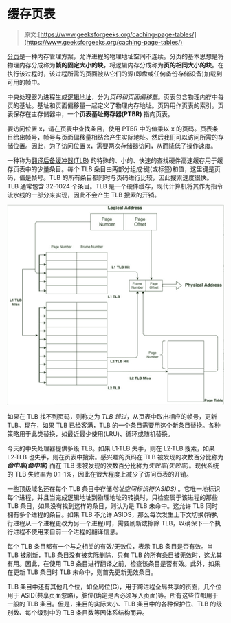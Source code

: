 # 缓存页表

> 原文:[https://www.geeksforgeeks.org/caching-page-tables/](https://www.geeksforgeeks.org/caching-page-tables/)

[分页](https://www.geeksforgeeks.org/paging-in-operating-system/)是一种内存管理方案，允许进程的物理地址空间不连续。分页的基本思想是将物理内存分成称为**帧的固定大小的块**，将逻辑内存分成称为**页的相同大小的块**。在执行该过程时，该过程所需的页面被从它们的源(即盘或任何备份存储设备)加载到可用的帧中。

中央处理器为进程生成[逻辑地址](https://www.geeksforgeeks.org/logical-and-physical-address-in-operating-system/)，分为*页码和页面偏移量*。页表包含物理内存中每页的基址。基址和页面偏移量一起定义了物理内存地址。页码用作页表的索引。页表保存在主存储器中，一个**页表基址寄存器(PTBR)** 指向页表。

要访问位置 x，请在页表中查找条目，使用 PTBR 中的值乘以 x 的页码。页表条目给出帧号，帧号与页面偏移量相结合产生实际地址。然后我们可以访问所需的存储位置。因此，为了访问位置 x，需要两次存储器访问，从而降低了操作速度。

一种称为[翻译后备缓冲器(TLB)](https://www.geeksforgeeks.org/translation-lookaside-buffer-tlb-in-paging/) 的特殊的、小的、快速的查找硬件高速缓存用于缓存页表中的少量条目。每个 TLB 条目由两部分组成:键(或标签)和值，这里键是页码，值是帧号。TLB 的所有条目都同时与页码进行比较，因此搜索速度很快。TLB 通常包含 32–1024 个条目。TLB 是一个硬件缓存，现代计算机将其作为指令流水线的一部分来实现，因此不会产生 TLB 搜索的开销。

![](img/129a096f65a3a1a4ce0658dcda006bed.png)

如果在 TLB 找不到页码，则称之为 *TLB 错过*，从页表中取出相应的帧号，更新 TLB。现在，如果 TLB 已经客满，TLB 的一个条目需要用这个新条目替换。各种策略用于此类替换，如最近最少使用(LRU)、循环或随机替换。

今天的中央处理器提供多级 TLB。如果 L1·TLB 失手，则在 L2·TLB 搜索，如果 L2·TLB 也失手，则在页表中搜索。感兴趣的页码在 TLB 被发现的次数百分比称为 ***命中率(命中率)*** 而在 TLB 未被发现的次数百分比称为*失败率(失败率)*。现代系统的 TLB 失败率为 0.1-1%，因此在很大程度上减少了访问页表的开销。

一些顶级域名还在每个 TLB 条目中存储*地址空间标识符(ASIDS)* 。它唯一地标识每个进程，并且当完成逻辑地址到物理地址的转换时，只检查属于该进程的那些 TLB 条目，如果没有找到这样的条目，则认为是 TLB 未命中。这允许 TLB 同时拥有多个进程的条目。如果 TLB 不允许 ASIDS，那么每次发生上下文切换(将执行进程从一个进程更改为另一个进程)时，需要刷新或擦除 TLB，以确保下一个执行进程不使用来自前一个进程的翻译信息。

每个 TLB 条目都有一个与之相关的有效/无效位，表示 TLB 条目是否有效。当 TLB 被刷新，TLB 条目没有被实际删除，只有 TLB 的所有条目被无效时，这尤其有用。因此，在使用 TLB 条目进行翻译之前，检查该条目是否有效。此外，如果在更新 TLB 条目时 TLB 未命中，则首先更新无效条目。

TLB 条目中还有其他几个位，如全局位(G)，用于跨进程全局共享的页面，几个位用于 ASID(共享页面忽略)，脏位(确定是否必须写入页面)等。所有这些位都用于一般的 TLB 条目。但是，条目的实际大小、TLB 条目中的各种保护位、TLB 的级别数、每个级别中的 TLB 条目数等因体系结构而异。
